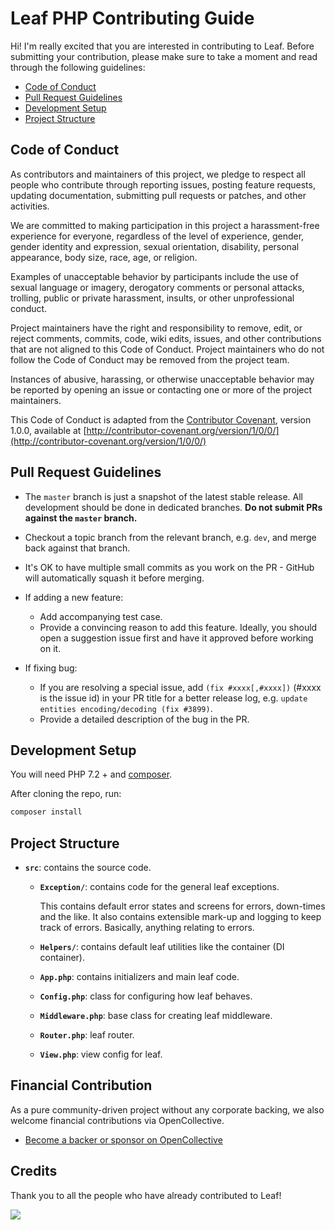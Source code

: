 # Leaf PHP Contributing Guide

Hi! I'm really excited that you are interested in contributing to Leaf. Before submitting your contribution, please make sure to take a moment and read through the following guidelines:

- [Code of Conduct](#code-of-conduct)
- [Pull Request Guidelines](#pull-request-guidelines)
- [Development Setup](#development-setup)
- [Project Structure](#project-structure)

## Code of Conduct

As contributors and maintainers of this project, we pledge to respect all people who contribute through reporting issues, posting feature requests, updating documentation, submitting pull requests or patches, and other activities.

We are committed to making participation in this project a harassment-free experience for everyone, regardless of the level of experience, gender, gender identity and expression, sexual orientation, disability, personal appearance, body size, race, age, or religion.

Examples of unacceptable behavior by participants include the use of sexual language or imagery, derogatory comments or personal attacks, trolling, public or private harassment, insults, or other unprofessional conduct.

Project maintainers have the right and responsibility to remove, edit, or reject comments, commits, code, wiki edits, issues, and other contributions that are not aligned to this Code of Conduct. Project maintainers who do not follow the Code of Conduct may be removed from the project team.

Instances of abusive, harassing, or otherwise unacceptable behavior may be reported by opening an issue or contacting one or more of the project maintainers.

This Code of Conduct is adapted from the [Contributor Covenant](http://contributor-covenant.org), version 1.0.0, available at [http://contributor-covenant.org/version/1/0/0/](http://contributor-covenant.org/version/1/0/0/)

## Pull Request Guidelines

- The `master` branch is just a snapshot of the latest stable release. All development should be done in dedicated branches. **Do not submit PRs against the `master` branch.**

- Checkout a topic branch from the relevant branch, e.g. `dev`, and merge back against that branch.

- It's OK to have multiple small commits as you work on the PR - GitHub will automatically squash it before merging.

- If adding a new feature:
  - Add accompanying test case.
  - Provide a convincing reason to add this feature. Ideally, you should open a suggestion issue first and have it approved before working on it.

- If fixing bug:
  - If you are resolving a special issue, add `(fix #xxxx[,#xxxx])` (#xxxx is the issue id) in your PR title for a better release log, e.g. `update entities encoding/decoding (fix #3899)`.
  - Provide a detailed description of the bug in the PR.

## Development Setup

You will need PHP 7.2 + and [composer](https://getcomposer.org).

After cloning the repo, run:

```bash
composer install
```

## Project Structure

- **`src`**: contains the source code.

  - **`Exception/`**: contains code for the general leaf exceptions.

    This contains default error states and screens for errors, down-times and the like. It also contains extensible mark-up and logging to keep track of errors. Basically, anything relating to errors.

  - **`Helpers/`**: contains default leaf utilities like the container (DI container).

  - **`App.php`**: contains initializers and main leaf code.
  
  - **`Config.php`**: class for configuring how leaf behaves.
  
  - **`Middleware.php`**: base class for creating leaf middleware.
  
  - **`Router.php`**: leaf router.
  
  - **`View.php`**: view config for leaf.

## Financial Contribution

As a pure community-driven project without any corporate backing, we also welcome financial contributions via OpenCollective.

- [Become a backer or sponsor on OpenCollective](https://opencollective.com/leaf)

## Credits

Thank you to all the people who have already contributed to Leaf!

<a href="https://github.com/leafsphp/leaf/graphs/contributors">
    <img src="https://opencollective.com/leaf/contributors.svg?width=890" />
</a>
